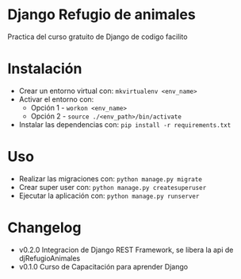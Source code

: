 # Django Refugio de animales
Practica del curso gratuito de Django de codigo facilito


# Instalación
- Crear un entorno virtual con: ```mkvirtualenv <env_name>```
- Activar el entorno con:
    - Opción 1 -  ```workon <env_name>```
    - Opción 2  - ```source ./<env_path>/bin/activate```
- Instalar las dependencias con: ```pip install -r requirements.txt```

# Uso
- Realizar las migraciones con: ```python manage.py migrate```
- Crear super user con: ```python manage.py createsuperuser```
- Ejecutar la aplicación con: ```python manage.py runserver```

# Changelog
 - v0.2.0 Integracion de Django REST Framework, se libera la api de djRefugioAnimales
 - v0.1.0 Curso de Capacitación para aprender Django